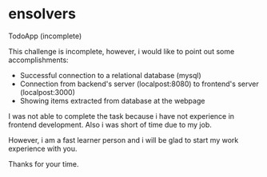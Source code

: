 # ensolvers
TodoApp (incomplete)

This challenge is incomplete, however, i would like to point out some accomplishments:

- Successful connection to a relational database (mysql)
- Connection from backend's server (localpost:8080) to frontend's server (localpost:3000)
- Showing items extracted from database at the webpage

I was not able to complete the task because i have not experience in frontend development. Also i was short of time due to my job. 

However, i am a fast learner person and i will be glad to start my work experience with you.

Thanks for your time.
